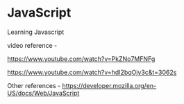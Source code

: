 # JavaScript
Learning Javascript

video reference  -

https://www.youtube.com/watch?v=PkZNo7MFNFg

https://www.youtube.com/watch?v=hdI2bqOjy3c&t=3062s

Other references - 
https://developer.mozilla.org/en-US/docs/Web/JavaScript


